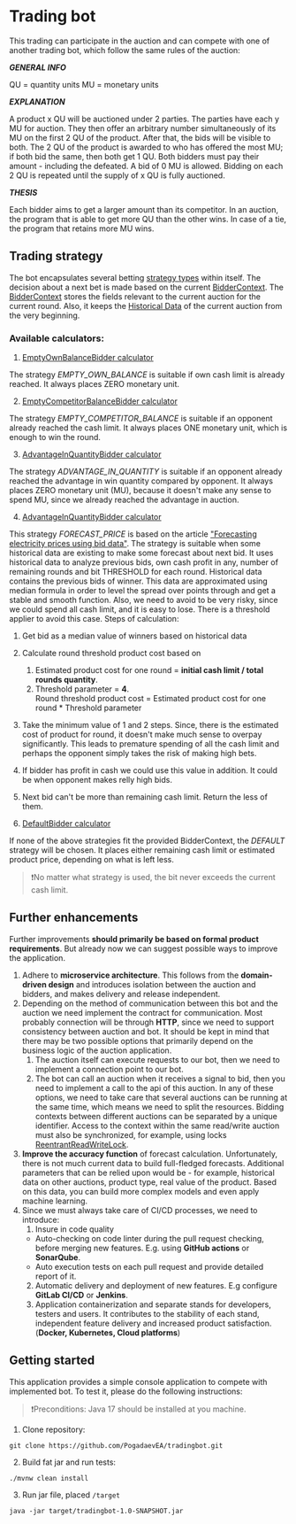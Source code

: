 # Trading bot

This trading can participate in the auction and can compete with one of another trading bot, which follow the same rules of the auction:

**_GENERAL INFO_**

QU = quantity units MU = monetary units

**_EXPLANATION_**

A product x QU will be auctioned under 2 parties.
The parties have each y MU for auction. They then offer an arbitrary number simultaneously of its MU on
the first 2 QU of the product. After that, the bids will be visible to both.
The 2 QU of the product is awarded to who has offered the most MU; if both bid the same, then both get 1
QU. Both bidders must pay their amount - including the defeated. A bid of 0 MU is allowed. Bidding on each
2 QU is repeated until the supply of x QU is fully auctioned.

**_THESIS_**

Each bidder aims to get a larger amount than its competitor.
In an auction, the program that is able to get more QU than the other wins. In case of a tie, the program that
retains more MU wins.

## Trading strategy
The bot encapsulates several betting [strategy types](src%2Fmain%2Fjava%2Forg%2Ftesttask%2Fauction%2Fcalculator%2FStrategyType.java)
within itself. The decision about a next bet is made based on the current
[BidderContext](src%2Fmain%2Fjava%2Forg%2Ftesttask%2Fauction%2Fmodel%2FBidderContext.java). 
The [BidderContext](src%2Fmain%2Fjava%2Forg%2Ftesttask%2Fauction%2Fmodel%2FBidderContext.java) stores the fields relevant to 
the current auction for the current round. Also, it keeps the [Historical Data](src%2Fmain%2Fjava%2Forg%2Ftesttask%2Fauction%2Fmodel%2FBidsHistory.java) of 
the current auction from the very beginning.

### Available calculators:
1. [EmptyOwnBalanceBidder calculator](src%2Fmain%2Fjava%2Forg%2Ftesttask%2Fauction%2Fcalculator%2FEmptyOwnBalanceBidderCalculator.java)

The strategy _EMPTY_OWN_BALANCE_ is suitable if own cash limit is already reached. It always places ZERO monetary unit.

2. [EmptyCompetitorBalanceBidder calculator](src%2Fmain%2Fjava%2Forg%2Ftesttask%2Fauction%2Fcalculator%2FEmptyCompetitorBalanceBidderCalculator.java)

The strategy _EMPTY_COMPETITOR_BALANCE_ is suitable if an opponent already reached the cash limit. It always places ONE monetary unit, which is enough to win the round.

3. [AdvantageInQuantityBidder calculator](src%2Fmain%2Fjava%2Forg%2Ftesttask%2Fauction%2Fcalculator%2FAdvantageInQuantityBidderCalculator.java)

The strategy _ADVANTAGE_IN_QUANTITY_ is suitable if an opponent already reached the advantage in win quantity compared by opponent.
It always places ZERO monetary unit (MU), because it doesn't make any sense to spend MU, since we already reached the advantage in auction.

4. [AdvantageInQuantityBidder calculator](src%2Fmain%2Fjava%2Forg%2Ftesttask%2Fauction%2Fcalculator%2FAdvantageInQuantityBidderCalculator.java)

This strategy _FORECAST_PRICE_ is based on the article ["Forecasting electricity prices using bid data"](https://www.sciencedirect.com/science/article/pii/S0169207022000711).
The strategy is suitable when some historical data are existing to make some forecast about next bid. It uses historical data to 
analyze previous bids, own cash profit in any, number of remaining rounds and bit THRESHOLD for each round.
Historical data contains the previous bids of winner. This data are approximated using median formula in order to level the spread over points through
and get a stable and smooth function. Also, we need to avoid to be very risky, since we could spend all cash limit, and it is easy to lose. 
There is a threshold applier to avoid this case.
Steps of calculation:
1. Get bid as a median value of winners based on historical data
2. Calculate round threshold product cost based on 
   1. Estimated product cost for one round = **initial cash limit / total rounds quantity**.
   2. Threshold parameter = **4**.  
Round threshold product cost = Estimated product cost for one round * Threshold parameter
3. Take the minimum value of 1 and 2 steps. Since, there is the estimated cost of product for round, it doesn't make much sense to 
overpay significantly. This leads to premature spending of all the cash limit and perhaps the opponent simply takes the risk of making high bets. 
4. If bidder has profit in cash we could use this value in addition. It could be when opponent makes relly high bids.
5. Next bid can't be more than remaining cash limit. Return the less of them.

5. [DefaultBidder calculator](src%2Fmain%2Fjava%2Forg%2Ftesttask%2Fauction%2Fcalculator%2FDefaultBidderCalculator.java)

If none of the above strategies fit the provided BidderContext, the _DEFAULT_ strategy will be chosen.
It places either remaining cash limit or estimated product price, depending on what is left less.

> ❗No matter what strategy is used, the bit never exceeds the current cash limit.

## Further enhancements
Further improvements **should primarily be based on formal product requirements**. But already now we can suggest possible ways to improve the application.
1. Adhere to **microservice architecture**. This follows from the **domain-driven design** and introduces isolation between
the auction and bidders, and makes delivery and release independent.
2. Depending on the method of communication between this bot and the auction we need implement the contract for communication.
Most probably connection will be through **HTTP**, since we need to support consistency between auction and bot.
It should be kept in mind that there may be two possible options that primarily depend on the business logic of the auction application.
   1. The auction itself can execute requests to our bot, then we need to implement a connection point to our bot.
   2. The bot can call an auction when it receives a signal to bid, then you need to implement a call to the api of this auction.
In any of these options, we need to take care that several auctions can be running at the same time, which means we need to split the resources.
Bidding contexts between different auctions can be separated by a unique identifier. Access to the context within the same read/write auction 
must also be synchronized, for example, 
using locks [ReentrantReadWriteLock](https://docs.oracle.com/javase/7/docs/api/java/util/concurrent/locks/ReentrantReadWriteLock.html).
3. **Improve the accuracy function** of forecast calculation. Unfortunately, there is not much current data to build full-fledged forecasts.
Additional parameters that can be relied upon would be - for example, historical data on other auctions, product type, real value of the product.
Based on this data, you can build more complex models and even apply machine learning. 
4. Since we must always take care of CI/CD processes, we need to introduce: 
   1. Insure in code quality
   - Auto-checking on code linter during the pull request checking, before merging new features.
   E.g. using **GitHub actions** or **SonarQube**.
   - Auto execution tests on each pull request and provide detailed report of it.
   2. Automatic delivery and deployment of new features. E.g configure **GitLab CI/CD** or **Jenkins**.
   3. Application containerization and separate stands for developers, testers and users.  It contributes to the stability of each stand, 
   independent feature delivery and increased product satisfaction. (**Docker, Kubernetes, Cloud platforms**)

## Getting started
This application provides a simple console application to compete with implemented bot.
To test it, please do the following instructions:

> ❗Preconditions: Java 17 should be installed at you machine.
1. Clone repository:
```text
git clone https://github.com/PogadaevEA/tradingbot.git
```
2. Build fat jar and run tests:
```text
./mvnw clean install
```
3. Run jar file, placed `/target`
```text
java -jar target/tradingbot-1.0-SNAPSHOT.jar
```